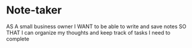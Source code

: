 # Note-taker
AS A small business owner I WANT to be able to write and save notes SO THAT I can organize my thoughts and keep track of tasks I need to complete
